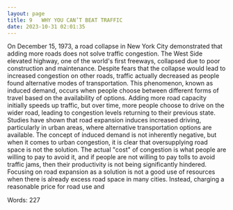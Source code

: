 ```yaml
---
layout: page
title: 9   WHY YOU CAN’T BEAT TRAFFIC
date: 2023-10-31 02:01:35
---
```

On December 15, 1973, a road collapse in New York City demonstrated that adding more roads does not solve traffic congestion. The West Side elevated highway, one of the world's first freeways, collapsed due to poor construction and maintenance. Despite fears that the collapse would lead to increased congestion on other roads, traffic actually decreased as people found alternative modes of transportation. This phenomenon, known as induced demand, occurs when people choose between different forms of travel based on the availability of options. Adding more road capacity initially speeds up traffic, but over time, more people choose to drive on the wider road, leading to congestion levels returning to their previous state. Studies have shown that road expansion induces increased driving, particularly in urban areas, where alternative transportation options are available. The concept of induced demand is not inherently negative, but when it comes to urban congestion, it is clear that oversupplying road space is not the solution. The actual "cost" of congestion is what people are willing to pay to avoid it, and if people are not willing to pay tolls to avoid traffic jams, then their productivity is not being significantly hindered. Focusing on road expansion as a solution is not a good use of resources when there is already excess road space in many cities. Instead, charging a reasonable price for road use and

Words: 227